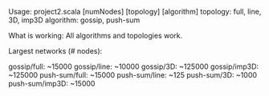 
Usage: project2.scala [numNodes] [topology] [algorithm]
topology: full, line, 3D, imp3D
algorithm: gossip, push-sum

What is working:
All algorithms and topologies work. 

Largest networks (# nodes):

gossip/full: ~15000
gossip/line: ~10000
gossip/3D: ~125000
gossip/imp3D: ~125000
push-sum/full: ~15000
push-sum/line: ~125
push-sum/3D: ~1000
push-sum/imp3D: ~15000
